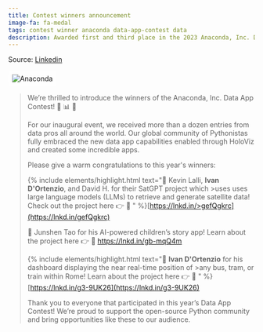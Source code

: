 ```yaml
---
title: Contest winners announcement
image-fa: fa-medal
tags: contest winner anaconda data-app-contest data
description: Awarded first and third place in the 2023 Anaconda, Inc. Data App Contest! :)
---
```


Source: [Linkedin](https://www.linkedin.com/feed/update/urn:li:activity:7092994177940013056)

<img style="background-color: rgba(255, 255, 255, 0.25); padding: 8px; border-radius: 8px" src="https://www.anaconda.com/wp-content/uploads/2022/12/anaconda_secondary_logo.svg" alt="Anaconda"><img>

> We’re thrilled to introduce the winners of the Anaconda, Inc. Data App Contest! 🐍 📊 🎉
>
> For our inaugural event, we received more than a dozen entries from data pros all around the world. Our global community of Pythonistas fully embraced the new data app capabilities enabled through HoloViz and created some incredible apps.
>
> Please give a warm congratulations to this year's winners:
>
> {% include elements/highlight.html text="🥇 Kevin Lalli, <strong>Ivan D'Ortenzio</strong>, and David H. for their SatGPT project which >uses uses large language models (LLMs) to retrieve and generate satellite data! Check out the project here 👉 🐙 " %}[https://lnkd.in/>gefQgkrc](https://lnkd.in/gefQgkrc)
>
> 🥈 Junshen Tao for his AI-powered children’s story app! Learn about the project here 👉 🐙 https://lnkd.in/gb-mqQ4m
>
> {% include elements/highlight.html text="🥉 <strong>Ivan D'Ortenzio</strong> for his dashboard displaying the near real-time position of >any bus, tram, or train within Rome! Learn about the project here 👉 🐙 " %}[https://lnkd.in/g3-9UK26](https://lnkd.in/g3-9UK26)
>
> Thank you to everyone that participated in this year’s Data App Contest! We’re proud to support the open-source Python community and
> bring opportunities like these to our audience.
